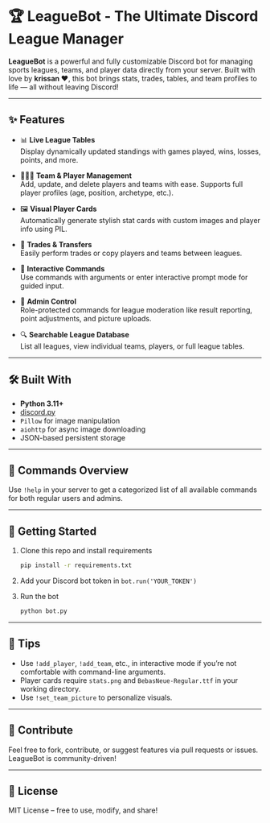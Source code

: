 # 🏆 LeagueBot - The Ultimate Discord League Manager

**LeagueBot** is a powerful and fully customizable Discord bot for managing sports leagues, teams, and player data directly from your server. Built with love by **krissan ❤️**, this bot brings stats, trades, tables, and team profiles to life — all without leaving Discord!

---

## ✨ Features

- 📊 **Live League Tables**  
  Display dynamically updated standings with games played, wins, losses, points, and more.

- 🧑‍🤝‍🧑 **Team & Player Management**  
  Add, update, and delete players and teams with ease. Supports full player profiles (age, position, archetype, etc.).

- 🖼️ **Visual Player Cards**  
  Automatically generate stylish stat cards with custom images and player info using PIL.

- 🔁 **Trades & Transfers**  
  Easily perform trades or copy players and teams between leagues.

- 🎯 **Interactive Commands**  
  Use commands with arguments or enter interactive prompt mode for guided input.

- 🔐 **Admin Control**  
  Role-protected commands for league moderation like result reporting, point adjustments, and picture uploads.

- 🔍 **Searchable League Database**  
  List all leagues, view individual teams, players, or full league tables.

---

## 🛠️ Built With

- **Python 3.11+**
- [discord.py](https://github.com/Rapptz/discord.py)
- `Pillow` for image manipulation
- `aiohttp` for async image downloading
- JSON-based persistent storage

---

## 📌 Commands Overview

Use `!help` in your server to get a categorized list of all available commands for both regular users and admins.

---

## 🚀 Getting Started

1. Clone this repo and install requirements  
   ```bash
   pip install -r requirements.txt
   ```

2. Add your Discord bot token in `bot.run('YOUR_TOKEN')`

3. Run the bot  
   ```bash
   python bot.py
   ```

---

## 🧠 Tips

- Use `!add_player`, `!add_team`, etc., in interactive mode if you’re not comfortable with command-line arguments.
- Player cards require `stats.png` and `BebasNeue-Regular.ttf` in your working directory.
- Use `!set_team_picture` to personalize visuals.

---

## 🙌 Contribute

Feel free to fork, contribute, or suggest features via pull requests or issues. LeagueBot is community-driven!

---

## 📜 License

MIT License – free to use, modify, and share!
